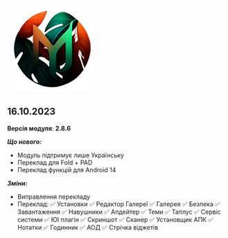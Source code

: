 <img src="https://raw.githubusercontent.com/kazhemons/CNtoRU/main/img/Logo.png">

## 16.10.2023 ##

**Версія модуля**: **2.8.6**

***Що нового:***
- Модуль підтримує лише Українську
- Переклад для Fold + PAD
- Переклад функцій для Android 14

***Зміни:***
- Виправлення перекладу
- Переклад:
✅ Установки
✅ Редактор Галереї
✅ Галерея
✅ Безпека
✅ Завантаження
✅ Навушники
✅ Апдейтер
✅ Теми
✅ Таплус
✅ Сервіс системи
✅ ЮІ плагін
✅ Скриншот
✅ Сканер
✅ Установщик АПК
✅ Нотатки
✅ Годинник
✅ АОД
✅ Стрічка віджетів
